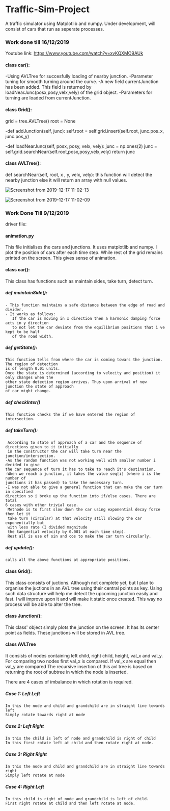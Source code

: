 # Traffic-Sim-Project
A traffic simulator using Matplotlib and numpy. Under development, will consist of cars that run as seperate processes.


### Work done till 16/12/2019

Youtube link: https://www.youtube.com/watch?v=xvKQXMO9AUk

#### class car():
  -Using AVLTree for succesfully loading of nearby junction.
  -Parameter tuning for smooth turning around the curve.
  -A new field currentJunction has been added. This field is returned by loadNearJunc(posx,posy,velx,vely) of the grid object.
  -Parameters for turning are loaded from currentJunction.
  
#### class Grid():
  grid = tree.AVLTree()
	root = None
	
  -def addJunction(self, junc):
		self.root = self.grid.insert(self.root, junc.pos_x, junc.pos_y)
  
  -def loadNearJunc(self, posx, posy, velx, vely):
      junc = np.ones(2)
      junc = self.grid.searchNear(self.root,posx,posy,velx,vely)
      return junc
      

#### class AVLTree():
  def searchNear(self, root, x , y, velx, vely):
    this function will detect the nearby junction else it will return an array with null values.
  
![Screenshot from 2019-12-17 11-02-13](https://user-images.githubusercontent.com/46003431/70967625-c2102580-20bc-11ea-8ae0-f7c98c5a3b3b.png)

![Screenshot from 2019-12-17 11-02-09](https://user-images.githubusercontent.com/46003431/70967623-c2102580-20bc-11ea-8095-80a60b4b2dd0.png)

### Work Done Till 9/12/2019

driver file:
#### animation.py
  This file initialises the cars and junctions. It uses matplotlib and numpy. I plot the position of cars after
  each time step. While rest of the grid remains printed on the screen. 
  This gives sense of animation.


#### class car():
  This class has functions such as maintain sides, take turn, detect turn.
  
  ##### def maintainSide():
    - This function maintains a safe distance between the edge of road and divider.
    - It works as follows:
       If the car is moving in x direction then a harmonic damping force acts in y direction 
       to not let the car deviate from the equilibrium positions that i ve kept to be half 
       of the road width.
       
  ##### def getState():
    This function tells from where the car is coming towars the junction. The region of detection 
    is of length 0.01 units.
    Once the state is determined (according to velocity and position) it only changes when the 
    other state detection region arrives. Thus upon arrival of new junction the state of approach 
    of car might change.
    
  ##### def checkInter()
    This function checks the if we have entered the region of intersection.
    
  ##### def takeTurn():
     According to state of approach of a car and the sequence of directions given to it initially 
     in the constructor the car will take turn near the junction/intersection. 
    -As the random function was not working well with smaller number i decided to give 
    the car sequence of turn it has to take to reach it's destination. 
    -When we reach a junction, it takes the value seq[i] (where i is the number of 
    junctions it has passed) to take the necessary turn.
    -I was not able to give a general function that can make the car turn in specified 
    direction so i broke up the function into if/else cases. There are total 
    6 cases with other trivial case.
     Methode is to first slow down the car using exponential decay force then let it 
     take turn (circular) at that velocity still slowing the car exponentially but 
     with less rate (I divided magnitude 
     the tangential velocity by 0.001 at each time step).
     Rest all is use of sin and cos to make the car turn circularly.
     
   ##### def update():
    calls all the above functions at appropriate positions.
    
#### class Grid():
   This class consists of juctions. Although not complete yet, but I plan to organise the juctions 
   in an AVL tree using their central points as key. Using such data structure will help me detect the 
   upcoming junction easily and fast. I will improve
   upon it and will make it static once created. This way no process will be able to alter the tree.

#### class Junction():
   This class' object simply plots the junction on the screen.
   It has its center point as fields. These junctions will be stored in AVL tree.
   
#### class AVLTree
  It consists of nodes containing left child, right child, height, val_x and val_y.
  For comparing two nodes first val_x is compared. If val_x are equal then val_y are compared
  The recursive insertion of this avl tree is based on returning the root of subtree in which the node is inserted.
   
   There are 4 cases of imbalance in which rotation is required.
   ##### Case 1: Left Left 
    In this the node and child and grandchild are in straight line towards left
    Simply rotate towards right at node
    
   ##### Case 2: Left Right 
    In this the child is left of node and grandchild is right of child
    In this first rotate left at child and then rotate right at node.
    
   ##### Case 3: Right Right 
    In this the node and child and grandchild are in straight line towards right
    Simply left rotate at node
    
   ##### Case 4: Right Left
    In this child is right of node and grandchild is left of child.
    First right rotate at child and then left rotate at node.
    
    
   
    
   
    
   
   
    

    
  
